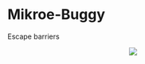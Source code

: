 # Mikroe-Buggy
Escape barriers

<p align="center">
  <a name="top" href="#"><img src="movie.gif"></a>
</p>
